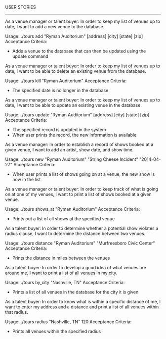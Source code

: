 USER STORIES

----------------------------------------------------------------------

As a venue manager or talent buyer: In order to keep my list of venues up to date, I want to add a new venue to the database.

Usage: ./tours add "Ryman Auditorium" [address] [city] [state] [zip]
Acceptance Criteria:
- Adds a venue to the database that can then be updated using the update command


As a venue manager or talent buyer: In order to keep my list of venues up to date, I want to be able to delete an existing venue from the database.

Usage: ./tours kill "Ryman Auditorium"
Acceptance Criteria:
- The specified date is no longer in the database

As a venue manager or talent buyer: In order to keep my list of venues up to date, I want to be able to update an existing venue in the database.

Usage: ./tours update "Ryman Auditorium" [address] [city] [state] [zip]
Acceptance Criteria:
- The specified record is updated in the system
- When user prints the record, the new information is available

As a venue manager: In order to establish a record of shows booked at a given venue, I want to add an artist, show date, and show time.

Usage: ./tours new "Ryman Auditorium" "String Cheese Incident" "2014-04-27"
Acceptance Criteria:
- When user prints a list of shows going on at a venue, the new show is now in the list

As a venue manager or talent buyer: In order to keep track of what is going on at one of my venues, I want to print a list of shows booked at a given venue.

Usage: ./tours shows_at "Ryman Auditorium"
Acceptance Criteria:
- Prints out a list of all shows at the specified venue

As a talent buyer: In order to determine whether a potential show violates a radius clause, I want to determine the distance between two venues.

Usage: ./tours distance "Ryman Auditorium" "Murfreesboro Civic Center"
Acceptance Criteria:
- Prints the distance in miles between the venues

As a talent buyer: In order to develop a good idea of what venues are around me, I want to print a list of all venues in my city.

Usage: ./tours by_city "Nashville, TN"
Acceptance Criteria:
- Prints a list of all venues in the database for the city it is given

As a talent buyer: In order to know what is within a specific distance of me, I want to enter my address and a distance and print a list of all venues within that radius.

Usage: ./tours radius "Nashville, TN" 120
Acceptance Criteria:
- Prints all venues within the specified radius



